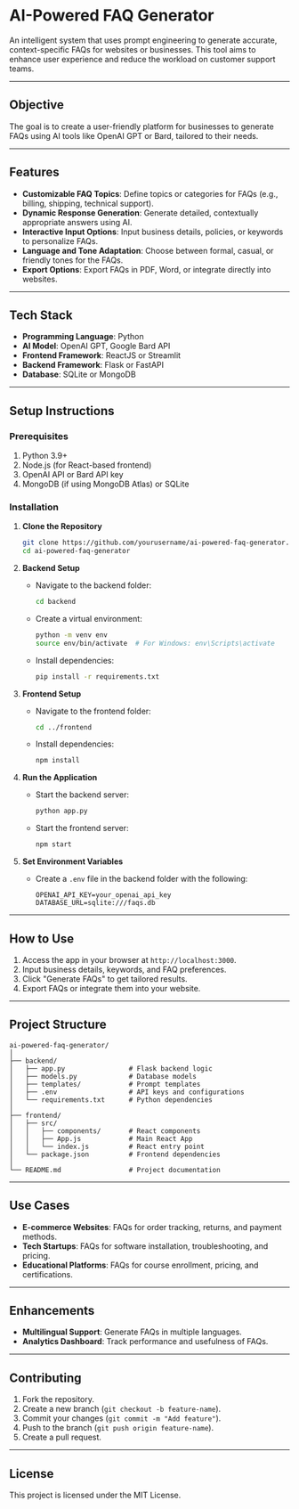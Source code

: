 # **AI-Powered FAQ Generator**  

An intelligent system that uses prompt engineering to generate accurate, context-specific FAQs for websites or businesses. This tool aims to enhance user experience and reduce the workload on customer support teams.  

---

## **Objective**  
The goal is to create a user-friendly platform for businesses to generate FAQs using AI tools like OpenAI GPT or Bard, tailored to their needs.  

---

## **Features**  
- **Customizable FAQ Topics**: Define topics or categories for FAQs (e.g., billing, shipping, technical support).  
- **Dynamic Response Generation**: Generate detailed, contextually appropriate answers using AI.  
- **Interactive Input Options**: Input business details, policies, or keywords to personalize FAQs.  
- **Language and Tone Adaptation**: Choose between formal, casual, or friendly tones for the FAQs.  
- **Export Options**: Export FAQs in PDF, Word, or integrate directly into websites.  

---

## **Tech Stack**  
- **Programming Language**: Python  
- **AI Model**: OpenAI GPT, Google Bard API  
- **Frontend Framework**: ReactJS or Streamlit  
- **Backend Framework**: Flask or FastAPI  
- **Database**: SQLite or MongoDB  

---

## **Setup Instructions**  

### **Prerequisites**  
1. Python 3.9+  
2. Node.js (for React-based frontend)  
3. OpenAI API or Bard API key  
4. MongoDB (if using MongoDB Atlas) or SQLite  

### **Installation**  

1. **Clone the Repository**  
   ```bash
   git clone https://github.com/yourusername/ai-powered-faq-generator.git
   cd ai-powered-faq-generator
   ```

2. **Backend Setup**  
   - Navigate to the backend folder:  
     ```bash
     cd backend
     ```  
   - Create a virtual environment:  
     ```bash
     python -m venv env
     source env/bin/activate  # For Windows: env\Scripts\activate
     ```  
   - Install dependencies:  
     ```bash
     pip install -r requirements.txt
     ```  

3. **Frontend Setup**  
   - Navigate to the frontend folder:  
     ```bash
     cd ../frontend
     ```  
   - Install dependencies:  
     ```bash
     npm install
     ```  

4. **Run the Application**  
   - Start the backend server:  
     ```bash
     python app.py
     ```  
   - Start the frontend server:  
     ```bash
     npm start
     ```  

5. **Set Environment Variables**  
   - Create a `.env` file in the backend folder with the following:  
     ```env
     OPENAI_API_KEY=your_openai_api_key
     DATABASE_URL=sqlite:///faqs.db
     ```

---

## **How to Use**  

1. Access the app in your browser at `http://localhost:3000`.  
2. Input business details, keywords, and FAQ preferences.  
3. Click "Generate FAQs" to get tailored results.  
4. Export FAQs or integrate them into your website.  

---

## **Project Structure**  

```plaintext
ai-powered-faq-generator/
│
├── backend/
│   ├── app.py                # Flask backend logic
│   ├── models.py             # Database models
│   ├── templates/            # Prompt templates
│   ├── .env                  # API keys and configurations
│   └── requirements.txt      # Python dependencies
│
├── frontend/
│   ├── src/
│   │   ├── components/       # React components
│   │   ├── App.js            # Main React App
│   │   └── index.js          # React entry point
│   └── package.json          # Frontend dependencies
│
└── README.md                 # Project documentation
```

---

## **Use Cases**  
- **E-commerce Websites**: FAQs for order tracking, returns, and payment methods.  
- **Tech Startups**: FAQs for software installation, troubleshooting, and pricing.  
- **Educational Platforms**: FAQs for course enrollment, pricing, and certifications.  

---

## **Enhancements**  
- **Multilingual Support**: Generate FAQs in multiple languages.  
- **Analytics Dashboard**: Track performance and usefulness of FAQs.  

---

## **Contributing**  
1. Fork the repository.  
2. Create a new branch (`git checkout -b feature-name`).  
3. Commit your changes (`git commit -m "Add feature"`).  
4. Push to the branch (`git push origin feature-name`).  
5. Create a pull request.  

---

## **License**  
This project is licensed under the MIT License.  
